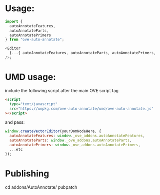# Usage:

```js
import {
  autoAnnotateFeatures,
  autoAnnotateParts,
  autoAnnotatePrimers
} from "ove-auto-annotate";

<Editor
  {...{ autoAnnotateFeatures, autoAnnotateParts, autoAnnotatePrimers, ...etc }}
/>;
```

# UMD usage:

include the following script after the main OVE script tag

```html
<script
  type="text/javascript"
  src="https://unpkg.com/ove-auto-annotate/umd/ove-auto-annotate.js"
></script>
```

and pass:

```js
window.createVectorEditor(yourDomNodeHere, {
  autoAnnotateFeatures: window._ove_addons.autoAnnotateFeatures,
  autoAnnotateParts: window._ove_addons.autoAnnotateParts,
  autoAnnotatePrimers: window._ove_addons.autoAnnotatePrimers,
  ...etc
});
```

# Publishing

cd addons/AutoAnnotate/
pubpatch
